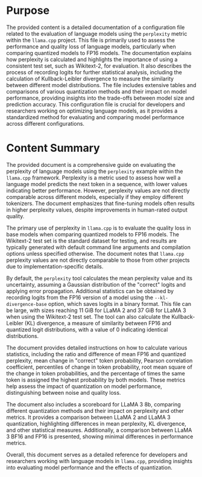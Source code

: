 # Purpose
The provided content is a detailed documentation of a configuration file related to the evaluation of language models using the `perplexity` metric within the `llama.cpp` project. This file is primarily used to assess the performance and quality loss of language models, particularly when comparing quantized models to FP16 models. The documentation explains how perplexity is calculated and highlights the importance of using a consistent test set, such as Wikitext-2, for evaluation. It also describes the process of recording logits for further statistical analysis, including the calculation of Kullback-Leibler divergence to measure the similarity between different model distributions. The file includes extensive tables and comparisons of various quantization methods and their impact on model performance, providing insights into the trade-offs between model size and prediction accuracy. This configuration file is crucial for developers and researchers working on optimizing language models, as it provides a standardized method for evaluating and comparing model performance across different configurations.
# Content Summary
The provided document is a comprehensive guide on evaluating the perplexity of language models using the `perplexity` example within the `llama.cpp` framework. Perplexity is a metric used to assess how well a language model predicts the next token in a sequence, with lower values indicating better performance. However, perplexity values are not directly comparable across different models, especially if they employ different tokenizers. The document emphasizes that fine-tuning models often results in higher perplexity values, despite improvements in human-rated output quality.

The primary use of perplexity in `llama.cpp` is to evaluate the quality loss in base models when comparing quantized models to FP16 models. The Wikitext-2 test set is the standard dataset for testing, and results are typically generated with default command line arguments and compilation options unless specified otherwise. The document notes that `llama.cpp` perplexity values are not directly comparable to those from other projects due to implementation-specific details.

By default, the `perplexity` tool calculates the mean perplexity value and its uncertainty, assuming a Gaussian distribution of the "correct" logits and applying error propagation. Additional statistics can be obtained by recording logits from the FP16 version of a model using the `--kl-divergence-base` option, which saves logits in a binary format. This file can be large, with sizes reaching 11 GiB for LLaMA 2 and 37 GiB for LLaMA 3 when using the Wikitext-2 test set. The tool can also calculate the Kullback-Leibler (KL) divergence, a measure of similarity between FP16 and quantized logit distributions, with a value of 0 indicating identical distributions.

The document provides detailed instructions on how to calculate various statistics, including the ratio and difference of mean FP16 and quantized perplexity, mean change in "correct" token probability, Pearson correlation coefficient, percentiles of change in token probability, root mean square of the change in token probabilities, and the percentage of times the same token is assigned the highest probability by both models. These metrics help assess the impact of quantization on model performance, distinguishing between noise and quality loss.

The document also includes a scoreboard for LLaMA 3 8b, comparing different quantization methods and their impact on perplexity and other metrics. It provides a comparison between LLaMA 2 and LLaMA 3 quantization, highlighting differences in mean perplexity, KL divergence, and other statistical measures. Additionally, a comparison between LLaMA 3 BF16 and FP16 is presented, showing minimal differences in performance metrics.

Overall, this document serves as a detailed reference for developers and researchers working with language models in `llama.cpp`, providing insights into evaluating model performance and the effects of quantization.
